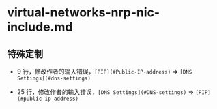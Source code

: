 # virtual-networks-nrp-nic-include.md

## 特殊定制

* 9 行，修改作者的输入错误，`[PIP](#Public-IP-address)` => `[DNS Settings](#dns-settings)`


* 25 行，修改作者的输入错误，`[DNS Settings](#DNS-settings)` => `[PIP](#public-ip-address)`
